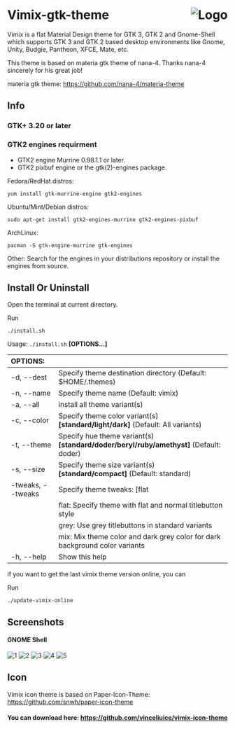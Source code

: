 <img src="https://github.com/vinceliuice/vimix-gtk-themes/blob/images/vimix-logo.svg" alt="Logo" align="right" /> Vimix-gtk-theme
======

Vimix is a flat Material Design theme for GTK 3, GTK 2 and Gnome-Shell which supports GTK 3 and GTK 2 based desktop environments like Gnome, Unity, Budgie, Pantheon, XFCE, Mate, etc.

This theme is based on materia gtk theme of nana-4. Thanks nana-4 sincerely for his great job!

materia gtk theme: https://github.com/nana-4/materia-theme

## Info

### GTK+ 3.20 or later

### GTK2 engines requirment

- GTK2 engine Murrine 0.98.1.1 or later.
- GTK2 pixbuf engine or the gtk(2)-engines package.

Fedora/RedHat distros:

    yum install gtk-murrine-engine gtk2-engines

Ubuntu/Mint/Debian distros:

    sudo apt-get install gtk2-engines-murrine gtk2-engines-pixbuf

ArchLinux:

    pacman -S gtk-engine-murrine gtk-engines

Other:
Search for the engines in your distributions repository or install the engines from source.

## Install Or Uninstall

Open the terminal at current directory.

Run

    ./install.sh

Usage:  `./install.sh`  **[OPTIONS...]**

|  OPTIONS:         |              |
|:------------------|:-------------|
| -d, --dest        | Specify theme destination directory (Default: $HOME/.themes) |
| -n, --name        | Specify theme name (Default: vimix) |
| -a, --all         | install all theme variant(s) |
| -c, --color       | Specify theme color variant(s) **[standard/light/dark]** (Default: All variants) |
| -t, --theme       | Specify hue theme variant(s) **[standard/doder/beryl/ruby/amethyst]** (Default: doder) |
| -s, --size        | Specify theme size variant(s) **[standard/compact]** (Default: standard) |
| -tweaks, --tweaks | Specify theme tweaks: [flat|grey|mix] |
|                   | flat: Specify theme with flat and normal titlebutton style |
|                   | grey: Use grey titlebuttons in standard variants |
|                   | mix:  Mix theme color and dark grey color for dark background color variants |
| -h, --help        | Show this help |

if you want to get the last vimix theme version online, you can

Run

    ./update-vimix-online

## Screenshots

#### GNOME Shell
![1](https://i.imgur.com/xhmv9VZ.png)
![2](https://i.imgur.com/jOTgUQS.png)
![3](https://i.imgur.com/JHxwUSu.png)
![4](https://i.imgur.com/YFRJf9B.png)
![5](https://i.imgur.com/yAGGnQU.png)

## Icon 
Vimix icon theme is based on Paper-Icon-Theme: https://github.com/snwh/paper-icon-theme

#### You can download here: https://github.com/vinceliuice/vimix-icon-theme
